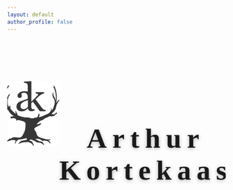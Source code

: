 ```yaml
---
layout: default
author_profile: false
---
```

<style>


.hero-bg {
  position: relative;
  width: 100%;
  height: calc(100vh - 88.8667px - 42.6333px);
  background: url('/assets/images/hero1.webp') center center/cover no-repeat;
  display: flex;
  align-items: flex-start;
  justify-content: center;
  overflow: hidden;
  padding-top: 7em;
}

.hero-logo {
  width: 100%;              /* Let it scale with the container */
  max-width: 250px;         /* Adjust as needed */
  max-height: 80vh;         /* Prevents logo from overflowing vertically */
  height: auto;
  z-index: 2;
}

/* Prevent horizontal scroll on the whole page */
body {
  overflow-x: hidden;
}

.page__footer {
  margin: 0;
}
@media (max-width: 600px) {
  .hero-bg {
    height: calc(100vh - 64.8667px - 30.9999px);
}
  .hero-logo {
  max-width: 280px;
}
</style>

<div class="hero-bg">
  <img class="hero-logo" src="/assets/images/makersmark343434.svg" alt="Logo">
  <div class="hero-name">Arthur Kortekaas</div>
</div>
<style>
.hero-name {
  margin-top: 1.5em;
  font-family: georgia;
  font-size: 4rem;
  font-weight: 600;
  letter-spacing: 0.2em;    /* Increase space between letters */
  color: $text-color;              /* Adjust color as needed */
  text-shadow: 0 2px 8px rgba(0,0,0,0.3); /* Optional: add some contrast */
  text-align: center;
}
</style>